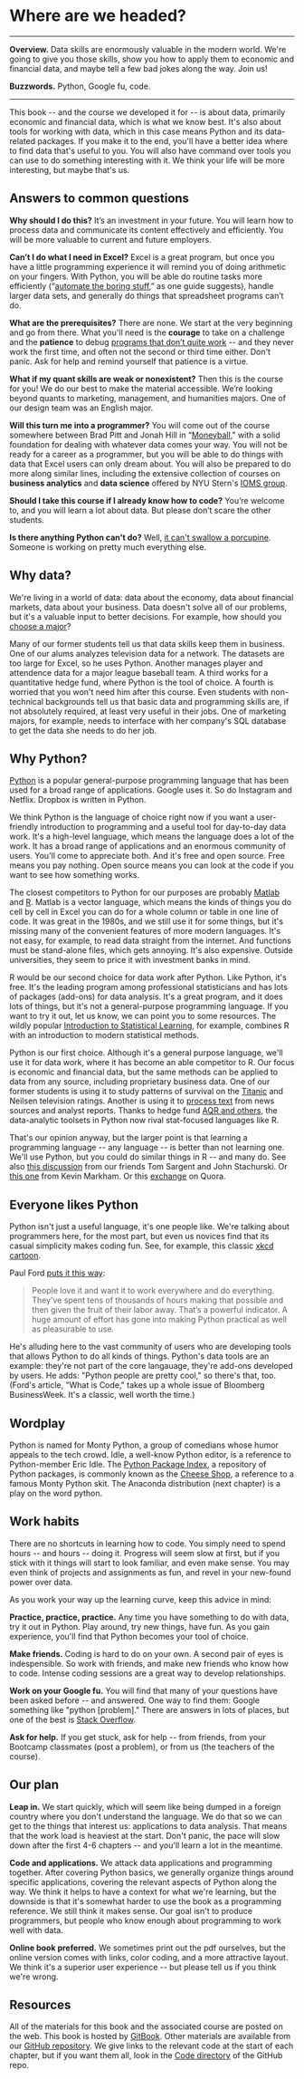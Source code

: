 # Where are we headed?

---

**Overview.**  Data skills are enormously valuable in the modern world.  We're going to give you those skills, show you how to apply them to economic and financial data, and maybe tell a few bad jokes along the way.  Join us!   

**Buzzwords.** Python, Google fu, code.  

---

This book -- and the course we developed it for -- is about data, primarily economic and financial data, which is what we know best. It's also about tools for working with data, which in this case means Python and its data-related packages.  If you make it to the end, you'll have a better idea where to find data that's useful to you.  You will also have command over tools you can use to do something interesting with it.  We think your life will be more interesting, but maybe that's us.  

## Answers to common questions 

**Why should I do this?**  It’s an investment in your future.  You will learn how to  process data and communicate its content effectively and efficiently.  You will be more valuable to current and future employers.   

**Can’t I do what I need in Excel?**  Excel is a great program, but once you have a little programming experience it will remind you of doing arithmetic on your fingers.  With Python, you will be able do routine tasks more efficiently (“[automate the boring stuff](https://automatetheboringstuff.com/),” as one guide suggests), handle larger data sets, and generally do things that spreadsheet programs can’t do.    

**What are the prerequisites?**  There are none.  We start at the very beginning and go from there.  What you'll need is the **courage** to take on a challenge and the **patience** to debug [programs that don’t quite work](http://junkcharts.typepad.com/numbersruleyourworld/2015/06/the-day-after-the-half-day-in-the-life-of-a-data-scientist.html) -- and they never work the first time, and often not the second or third time either.  Don't panic.  Ask for help and remind yourself that patience is a virtue. 

**What if my quant skills are weak or nonexistent?**  Then this is the course for you!  We do our best to make the material accessible.  We’re looking beyond quants to marketing, management, and humanities majors.  One of our design team was an English major.  

**Will this turn me into a programmer?**  You will come out of the course somewhere between Brad Pitt and Jonah Hill in “[Moneyball](http://www.imdb.com/title/tt1210166/)," with a solid foundation for dealing with whatever data comes your way.  You will not be ready for a career as a programmer, but you will be able to do things with data that Excel users can only dream about.  You will also be prepared to do more along similar lines, including the extensive collection of courses on **business analytics** and **data science** offered by NYU Stern's [IOMS group](http://www.stern.nyu.edu/experience-stern/about/departments-centers-initiatives/academic-departments/ioms-dept).  

**Should I take this course if I already know how to code?**  You’re welcome to, and you will learn a lot about data.  But please don’t scare the other students.  

**Is there anything Python can't do?**  Well, [it can't swallow a porcupine](http://www.telegraph.co.uk/news/worldnews/11697672/Python-chokes-to-death-after-eating-porcupine.html).  Someone is working on pretty much everything else.  

 
## Why data?  

We're living in a world of data: data about the economy, data about financial markets, data about your business.  Data doesn't solve all of our problems, but it's a valuable input to better decisions.  For example, how should you [choose a major](http://fivethirtyeight.com/features/the-economic-guide-to-picking-a-college-major/)?  

Many of our former students tell us that data skills keep them in business.  One of our alums analyzes television data for a network.  The datasets are too large for Excel, so he uses Python.  Another manages player and attendence data for a major league baseball team.  A third works for a quantitative hedge fund, where Python is the tool of choice.  A fourth is worried that you won't need him after this course. Even students with non-technical backgrounds tell us that basic data and programming skills are, if not absolutely required, at least very useful in their jobs.  One of marketing majors, for example, needs to interface with her company's SQL database to get the data she needs to do her job.  


## Why Python?   

[Python][10] is a popular general-purpose programming language that has been used for a broad range of applications. Google uses it.  So do Instagram and Netflix. Dropbox is written in Python.  

[10]: https://en.wikipedia.org/wiki/Python_(programming_language)

We think Python is the language of choice right now if you want a user-friendly introduction to programming and a useful tool for day-to-day data work.  It's a high-level language, which means the language does a lot of the work.  It has a  broad range of applications and an enormous community of users.  You'll come to appreciate both. And it's free and open source. Free means you pay nothing.  Open source means  you can look at the code if you want to see how something works.  

The closest competitors to Python for our purposes are probably [Matlab][1] and [R][2].  Matlab is a vector language, which means the kinds of things you do cell by cell in Excel you can do for a whole column or table in one line of code.  It was great in the 1980s, and we still use it for some things, but it's missing many of the convenient features of more modern languages.  It's not easy, for example, to read data straight from the internet. And functions must be stand-alone files, which gets annoying.  It's also expensive.  Outside universities, they seem to price it with investment banks in mind.  

[1]: https://en.wikipedia.org/wiki/MATLAB
[2]: https://en.wikipedia.org/?title=R_(programming_language)

R would be our second choice for data work after Python.  Like Python, it's free. It's the leading program among professional statisticians and has lots of  packages (add-ons) for data analysis. It's a great program, and it does lots of things, but it's not a general-purpose programming language. If you want to try it out, let us know, we can point you to some resources. The wildly popular [Introduction to Statistical Learning](http://www-bcf.usc.edu/~gareth/ISL/), for example, combines R with an introduction to modern statistical methods. 

Python is our first choice.  Although it's a general purpose language, we'll use it for data work, where it has become an able competitor to R. Our focus is economic and financial data, but the same methods can be applied to data from any source, including proprietary business data.  One of our former students is using it to study patterns of survival on the [Titanic](http://www.kaggle.com/c/titanic-gettingStarted) and Neilsen television ratings. Another is using it to [process text](http://www.nltk.org/) from news sources and analyst reports.  Thanks to hedge fund [AQR and others](http://pandas.pydata.org/community.html#history-of-development), the data-analytic toolsets in Python now rival stat-focused languages like R.   

That's our opinion anyway, but the larger point is that learning a programming language -- any language -- is better than not learning one.  We'll use Python, but you could do similar things in R -- and many do.  See also [this discussion](http://quant-econ.net/about_lectures.html#how-about-other-languages) from our friends Tom Sargent and John Stachurski.  Or [this one](http://www.dataschool.io/python-or-r-for-data-science/) from Kevin Markham. Or this [exchange](http://www.quora.com/Which-is-better-for-data-analysis-R-or-Python) on Quora.


## Everyone likes Python 

Python isn't just a useful language, it's one people like.  We're talking about programmers here, for the most part, but even us novices find that its casual simplicity makes coding fun. See, for example, this classic [xkcd cartoon](https://xkcd.com/353/). 

Paul Ford [puts it this way](http://www.bloomberg.com/graphics/2015-paul-ford-what-is-code/):  

> People love it and want it to work everywhere and do everything. They’ve spent tens of thousands of hours making that possible and then given the fruit of their labor away. That’s a powerful indicator. A huge amount of effort has gone into making Python practical as well as pleasurable to use. 

He's alluding here to the vast community of users who are developing tools that allows Python to do all kinds of things.  Python's data tools are an example:  they're not part of the core langauage, they're add-ons developed by users.  He adds:  "Python people are pretty cool," so there's that, too. (Ford's article, "What is Code," takes up a whole issue of Bloomberg BusinessWeek.  It's a classic, well worth the time.)  


## Wordplay

Python is named for Monty Python, a group of comedians whose humor appeals to the tech crowd.  Idle, a well-know Python editor, is a reference to Python-member Eric Idle.  The [Python Package Index](https://pypi.python.org/pypi), a repository of Python packages, is commonly known as the [Cheese Shop](http://youtu.be/PPN3KTtrnZM), a reference to a famous Monty Python skit.  The Anaconda distribution (next chapter) is a play on the word python.  



## Work habits

There are no shortcuts in learning how to code.  You simply need to spend hours -- and hours -- doing it.  Progress will seem slow at first, but if you stick with it things will start to look familiar, and even make sense. You may even think of projects and assignments as fun, and revel in your new-found power over data.  

As you work your way up the learning curve, keep this advice in mind:  

**Practice, practice, practice.**  Any time you have something to do with data, try it out in Python. Play around, try new things, have fun.  As you gain experience, you'll find that Python becomes your tool of choice.  

**Make friends.**  Coding is hard to do on your own.  A second pair of eyes is indespensible.  So work with friends, and make new friends who know how to code.  Intense coding sessions are a great way to develop relationships.  

**Work on your Google fu.**  You will find that many of your questions have been asked before -- and answered.  One way to find them:  Google something like "python [problem]."  There are answers in lots of places, but one of the best is [Stack Overflow](http://stackoverflow.com/questions/tagged/python).  

**Ask for help.**  If you get stuck, ask for help -- from friends, from your Bootcamp classmates (post a problem), or from us (the teachers of the course).  


## Our plan 

**Leap in.** We start quickly, which will seem like being dumped in a foreign country where you don't understand the language.  We do that so we can get to the things that interest us:  applications to data analysis.  That means that the work load is heaviest at the start.  Don't panic, the pace will slow down after the first 4-6 chapters -- and you'll learn a lot in the meantime.  

**Code and applications.**  We attack data applications and programming together.  After covering Python basics, we generally organize things around specific applications, covering the relevant aspects of Python along the way.  We think it helps to have a context for what we're learning, but the downside is that it's somewhat harder to use the book as a programming reference.  We still think it makes sense.  Our goal isn't to produce programmers, but people who know enough about programming to work well with data.  

**Online book preferred.**  We sometimes print out the pdf ourselves, but the online version comes with links, color coding, and a more attractive layout.  We think it's a superior user experience -- but please tell us if you think we're wrong. 


## Resources 

All of the materials for this book and the associated course are posted on the web.  This book is hosted by [GitBook](https://www.gitbook.com/book/davebackus/test/details).  Other materials are available from our [GitHub repository](https://github.com/DaveBackus/Data_Bootcamp).  We give links to the relevant code at the start of each chapter, but if you want them all, look in the [Code directory](https://github.com/DaveBackus/Data_Bootcamp/tree/master/Code) of the GitHub repo.  


<!-- ## References ?? --> 

